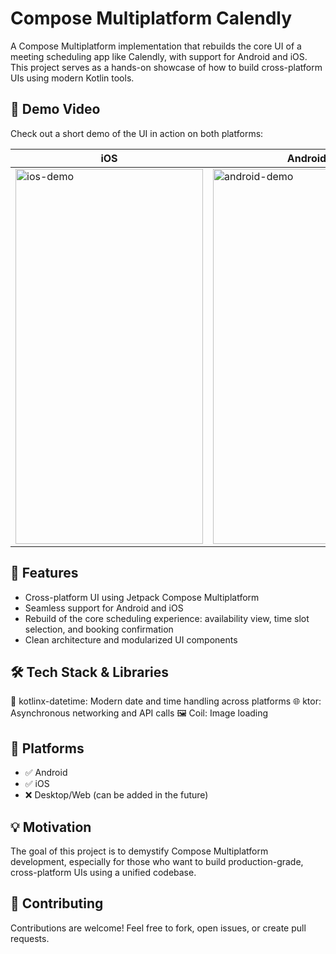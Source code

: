 # Compose Multiplatform Calendly

A Compose Multiplatform implementation that rebuilds the core UI of a meeting scheduling app like Calendly, with support for Android and iOS.
This project serves as a hands-on showcase of how to build cross-platform UIs using modern Kotlin tools.

## 🎥 Demo Video
Check out a short demo of the UI in action on both platforms:

| iOS                                                                   | Android                                                                       |
|-----------------------------------------------------------------------|-------------------------------------------------------------------------------|
| <img src="art/ios-demo.gif" alt="ios-demo" width="300" height="600"/> | <img src="art/android-demo.gif" alt="android-demo" width="300" height="600"/> | 

## 🚀 Features
- Cross-platform UI using Jetpack Compose Multiplatform
- Seamless support for Android and iOS
- Rebuild of the core scheduling experience: availability view, time slot selection, and booking confirmation
- Clean architecture and modularized UI components

## 🛠️ Tech Stack & Libraries
🔗 kotlinx-datetime: Modern date and time handling across platforms
🌐 ktor: Asynchronous networking and API calls
🖼️ Coil: Image loading

## 📱 Platforms
- ✅ Android
- ✅ iOS
- ❌ Desktop/Web (can be added in the future)

## 💡 Motivation
The goal of this project is to demystify Compose Multiplatform development, especially for those who want to build production-grade, cross-platform UIs using a unified codebase.

## 🙌 Contributing
Contributions are welcome! Feel free to fork, open issues, or create pull requests.
